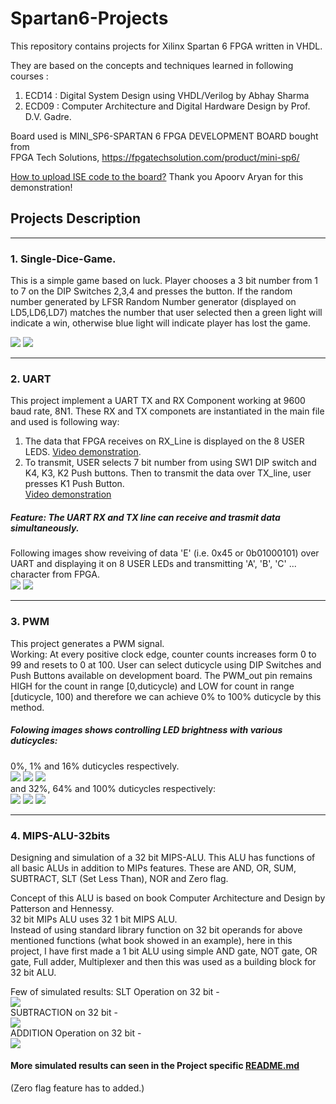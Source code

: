 # Spartan6-Projects

This repository contains projects for Xilinx Spartan 6 FPGA written in VHDL.  

They are based on the concepts and techniques learned in following courses :  
1. ECD14 : Digital System Design using VHDL/Verilog by Abhay Sharma
2. ECD09 : Computer Architecture and Digital Hardware Design by Prof. D.V. Gadre. 

Board used is MINI_SP6-SPARTAN 6 FPGA DEVELOPMENT BOARD bought from  
FPGA Tech Solutions, https://fpgatechsolution.com/product/mini-sp6/

[How to upload ISE code to the board?](https://www.youtube.com/watch?v=ueFb1KmcIBM) Thank you Apoorv Aryan for this demonstration!

## Projects Description

---

### 1. Single-Dice-Game. 
This is a simple game based on luck. Player chooses a 3 bit number from 1 to 7 on the DIP Switches 2,3,4 and presses the button. If the random number generated by LFSR Random Number generator (displayed on LD5,LD6,LD7) matches the number that user selected then a green light will indicate a win, otherwise blue light will indicate player has lost the game.

![](https://i.imgur.com/fOJ01yd.jpg)  ![](https://i.imgur.com/eNp2Fle.jpg)

***

### 2. UART
This project implement a UART TX and RX Component working at 9600 baud rate, 8N1. These RX and TX componets are instantiated in the main file
and used is following way:  
1. The data that FPGA receives on RX_Line is displayed on the 8 USER LEDS.
[Video demonstration](https://www.youtube.com/watch?v=kBL-hSgXtCE).   
2. To transmit, USER selects 7 bit number from using SW1 DIP switch and K4, K3, K2 Push buttons. Then to transmit the data over TX_line, user presses K1 Push Button.  
[Video demonstration](https://www.youtube.com/watch?v=WnD7BVDf550)
##### Feature: The UART RX and TX line can receive and trasmit data simultaneously.   
Following images show reveiving of data 'E' (i.e. 0x45 or 0b01000101) over UART and displaying it on 8 USER LEDs and transmitting 'A', 'B', 'C' ... character from FPGA.  
![](https://i.imgur.com/E4XJVzE.png)     ![](https://i.imgur.com/64pR5rZ.png)

***

### 3. PWM  
This project generates a PWM signal.  
Working: At every positive clock edge, counter counts increases form 0 to 99 and resets to 0 at 100. User can select duticycle using DIP Switches and Push Buttons available on development board. The PWM_out pin remains HIGH for the count in range [0,duticycle) and LOW for count in range [duticycle, 100) and therefore we can achieve 0% to 100% duticycle by this method.  
##### Folowing images shows controlling LED brightness with various duticycles:   
0%, 1% and 16% duticycles respectively.   
![](https://i.imgur.com/T57K5oP.jpg) ![](https://i.imgur.com/4yakIK3.jpg) ![](https://i.imgur.com/a5MuBmY.jpg)  
and 32%, 64% and 100% duticycles respectively:  
![](https://i.imgur.com/1ZxoZbc.jpg) ![](https://i.imgur.com/ZdLQefE.jpg) ![](https://i.imgur.com/Sqq8mmH.jpg)  

***

### 4. MIPS-ALU-32bits  
Designing and simulation of a 32 bit MIPS-ALU. This ALU has functions of all basic ALUs in addition to MIPs features.
These are AND, OR, SUM, SUBTRACT, SLT (Set Less Than), NOR and Zero flag.

Concept of this ALU is based on book Computer Architecture and Design by Patterson and Hennessy.  
32 bit MIPs ALU uses 32 1 bit MIPS ALU.  
Instead of using standard library function on 32 bit operands for above mentioned functions (what book showed in an example), here in this project, I have first made a 1 bit ALU using simple AND gate, NOT gate, OR gate, Full adder, Multiplexer and then this was used as a building block for 32 bit ALU.  

Few of simulated results:
SLT Operation on 32 bit -  
![](https://i.imgur.com/0fs18CH.jpg)  
SUBTRACTION on 32 bit -  
![](https://i.imgur.com/PSGh1Lv.jpg)  
ADDITION Operation on 32 bit -  
![](https://i.imgur.com/fJbWWqr.jpg) 

#### More simulated results can seen in the Project specific [README.md](https://github.com/sanujkul/Spartan6-Projects/tree/master/MIPS-ALU-32bits)

(Zero flag feature has to added.)

